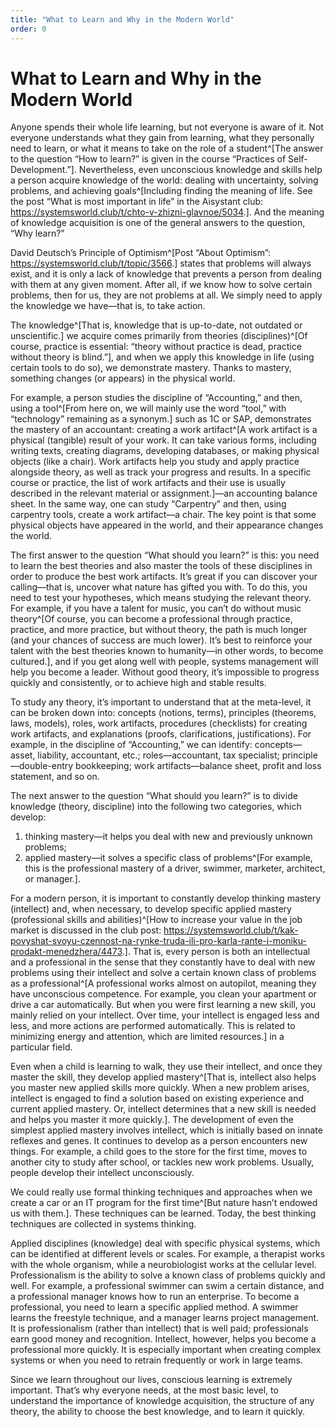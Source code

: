 ```yaml
---
title: "What to Learn and Why in the Modern World"
order: 0
---
```


# What to Learn and Why in the Modern World

Anyone spends their whole life learning, but not everyone is aware of it. Not everyone understands what they gain from learning, what they personally need to learn, or what it means to take on the role of a student^[The answer to the question “How to learn?” is given in the course “Practices of Self-Development.”]. Nevertheless, even unconscious knowledge and skills help a person acquire knowledge of the world: dealing with uncertainty, solving problems, and achieving goals^[Including finding the meaning of life. See the post “What is most important in life” in the Aisystant club: <https://systemsworld.club/t/chto-v-zhizni-glavnoe/5034>.]. And the meaning of knowledge acquisition is one of the general answers to the question, “Why learn?”

David Deutsch’s Principle of Optimism^[Post “About Optimism”: <https://systemsworld.club/t/topic/3566>.] states that problems will always exist, and it is only a lack of knowledge that prevents a person from dealing with them at any given moment. After all, if we know how to solve certain problems, then for us, they are not problems at all. We simply need to apply the knowledge we have—that is, to take action.

The knowledge^[That is, knowledge that is up-to-date, not outdated or unscientific.] we acquire comes primarily from theories (disciplines)^[Of course, practice is essential: “theory without practice is dead, practice without theory is blind.”], and when we apply this knowledge in life (using certain tools to do so), we demonstrate mastery. Thanks to mastery, something changes (or appears) in the physical world.

For example, a person studies the discipline of “Accounting,” and then, using a tool^[From here on, we will mainly use the word “tool,” with “technology” remaining as a synonym.] such as 1C or SAP, demonstrates the mastery of an accountant: creating a work artifact^[A work artifact is a physical (tangible) result of your work. It can take various forms, including writing texts, creating diagrams, developing databases, or making physical objects (like a chair). Work artifacts help you study and apply practice alongside theory, as well as track your progress and results. In a specific course or practice, the list of work artifacts and their use is usually described in the relevant material or assignment.]—an accounting balance sheet. In the same way, one can study “Carpentry” and then, using carpentry tools, create a work artifact—a chair. The key point is that some physical objects have appeared in the world, and their appearance changes the world.

The first answer to the question “What should you learn?” is this: you need to learn the best theories and also master the tools of these disciplines in order to produce the best work artifacts. It’s great if you can discover your calling—that is, uncover what nature has gifted you with. To do this, you need to test your hypotheses, which means studying the relevant theory. For example, if you have a talent for music, you can’t do without music theory^[Of course, you can become a professional through practice, practice, and more practice, but without theory, the path is much longer (and your chances of success are much lower). It’s best to reinforce your talent with the best theories known to humanity—in other words, to become cultured.], and if you get along well with people, systems management will help you become a leader. Without good theory, it’s impossible to progress quickly and consistently, or to achieve high and stable results.

To study any theory, it’s important to understand that at the meta-level, it can be broken down into: concepts (notions, terms), principles (theorems, laws, models), roles, work artifacts, procedures (checklists) for creating work artifacts, and explanations (proofs, clarifications, justifications). For example, in the discipline of “Accounting,” we can identify: concepts—asset, liability, accountant, etc.; roles—accountant, tax specialist; principle—double-entry bookkeeping; work artifacts—balance sheet, profit and loss statement, and so on.

The next answer to the question “What should you learn?” is to divide knowledge (theory, discipline) into the following two categories, which develop:

1. thinking mastery—it helps you deal with new and previously unknown problems;
2. applied mastery—it solves a specific class of problems^[For example, this is the professional mastery of a driver, swimmer, marketer, architect, or manager.].

For a modern person, it is important to constantly develop thinking mastery (intellect) and, when necessary, to develop specific applied mastery (professional skills and abilities)^[How to increase your value in the job market is discussed in the club post: <https://systemsworld.club/t/kak-povyshat-svoyu-czennost-na-rynke-truda-ili-pro-karla-rante-i-moniku-prodakt-menedzhera/4473>.]. That is, every person is both an intellectual and a professional in the sense that they constantly have to deal with new problems using their intellect and solve a certain known class of problems as a professional^[A professional works almost on autopilot, meaning they have unconscious competence. For example, you clean your apartment or drive a car automatically. But when you were first learning a new skill, you mainly relied on your intellect. Over time, your intellect is engaged less and less, and more actions are performed automatically. This is related to minimizing energy and attention, which are limited resources.] in a particular field.

Even when a child is learning to walk, they use their intellect, and once they master the skill, they develop applied mastery^[That is, intellect also helps you master new applied skills more quickly. When a new problem arises, intellect is engaged to find a solution based on existing experience and current applied mastery. Or, intellect determines that a new skill is needed and helps you master it more quickly.]. The development of even the simplest applied mastery involves intellect, which is initially based on innate reflexes and genes. It continues to develop as a person encounters new things. For example, a child goes to the store for the first time, moves to another city to study after school, or tackles new work problems. Usually, people develop their intellect unconsciously.

We could really use formal thinking techniques and approaches when we create a car or an IT program for the first time^[But nature hasn’t endowed us with them.]. These techniques can be learned. Today, the best thinking techniques are collected in systems thinking.

Applied disciplines (knowledge) deal with specific physical systems, which can be identified at different levels or scales. For example, a therapist works with the whole organism, while a neurobiologist works at the cellular level. Professionalism is the ability to solve a known class of problems quickly and well. For example, a professional swimmer can swim a certain distance, and a professional manager knows how to run an enterprise. To become a professional, you need to learn a specific applied method. A swimmer learns the freestyle technique, and a manager learns project management. It is professionalism (rather than intellect) that is well paid; professionals earn good money and recognition. Intellect, however, helps you become a professional more quickly. It is especially important when creating complex systems or when you need to retrain frequently or work in large teams.

Since we learn throughout our lives, conscious learning is extremely important. That’s why everyone needs, at the most basic level, to understand the importance of knowledge acquisition, the structure of any theory, the ability to choose the best knowledge, and to learn it quickly.